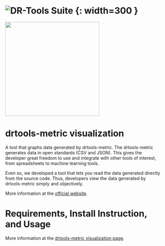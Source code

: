 # ![DR-Tools Suite](https://guilhermeslacerda.github.io/drtools-site/images/logo_drtools.png) {: width=300 }

<img src="https://guilhermeslacerda.github.io/drtools-site/images/logo_drtools.png" width="300"/>

# drtools-metric visualization 

A tool that graphs data generated by drtools-metric.
The drtools-metric generates data in open standards (CSV and JSON).
This gives the developer great freedom to use and integrate with other tools of interest, from spreadsheets to machine learning tools.

Even so, we developed a tool that lets you read the data generated directly from the source code. Thus, developers view the data generated by drtools-metric simply and objectively.

More information at the [official website](https://drtools.dev/). 

# Requirements, Install Instruction, and Usage

More information at the [drtools-metric visualization page](https://guilhermeslacerda.github.io/drtools-site/drtools-metric-visualization.html). 
